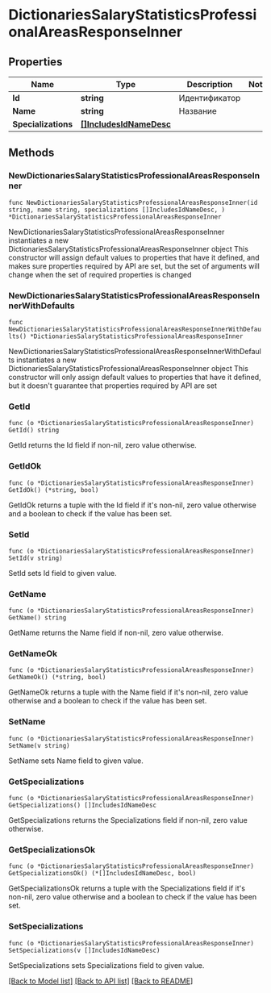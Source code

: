 # DictionariesSalaryStatisticsProfessionalAreasResponseInner

## Properties

Name | Type | Description | Notes
------------ | ------------- | ------------- | -------------
**Id** | **string** | Идентификатор | 
**Name** | **string** | Название | 
**Specializations** | [**[]IncludesIdNameDesc**](IncludesIdNameDesc.md) |  | 

## Methods

### NewDictionariesSalaryStatisticsProfessionalAreasResponseInner

`func NewDictionariesSalaryStatisticsProfessionalAreasResponseInner(id string, name string, specializations []IncludesIdNameDesc, ) *DictionariesSalaryStatisticsProfessionalAreasResponseInner`

NewDictionariesSalaryStatisticsProfessionalAreasResponseInner instantiates a new DictionariesSalaryStatisticsProfessionalAreasResponseInner object
This constructor will assign default values to properties that have it defined,
and makes sure properties required by API are set, but the set of arguments
will change when the set of required properties is changed

### NewDictionariesSalaryStatisticsProfessionalAreasResponseInnerWithDefaults

`func NewDictionariesSalaryStatisticsProfessionalAreasResponseInnerWithDefaults() *DictionariesSalaryStatisticsProfessionalAreasResponseInner`

NewDictionariesSalaryStatisticsProfessionalAreasResponseInnerWithDefaults instantiates a new DictionariesSalaryStatisticsProfessionalAreasResponseInner object
This constructor will only assign default values to properties that have it defined,
but it doesn't guarantee that properties required by API are set

### GetId

`func (o *DictionariesSalaryStatisticsProfessionalAreasResponseInner) GetId() string`

GetId returns the Id field if non-nil, zero value otherwise.

### GetIdOk

`func (o *DictionariesSalaryStatisticsProfessionalAreasResponseInner) GetIdOk() (*string, bool)`

GetIdOk returns a tuple with the Id field if it's non-nil, zero value otherwise
and a boolean to check if the value has been set.

### SetId

`func (o *DictionariesSalaryStatisticsProfessionalAreasResponseInner) SetId(v string)`

SetId sets Id field to given value.


### GetName

`func (o *DictionariesSalaryStatisticsProfessionalAreasResponseInner) GetName() string`

GetName returns the Name field if non-nil, zero value otherwise.

### GetNameOk

`func (o *DictionariesSalaryStatisticsProfessionalAreasResponseInner) GetNameOk() (*string, bool)`

GetNameOk returns a tuple with the Name field if it's non-nil, zero value otherwise
and a boolean to check if the value has been set.

### SetName

`func (o *DictionariesSalaryStatisticsProfessionalAreasResponseInner) SetName(v string)`

SetName sets Name field to given value.


### GetSpecializations

`func (o *DictionariesSalaryStatisticsProfessionalAreasResponseInner) GetSpecializations() []IncludesIdNameDesc`

GetSpecializations returns the Specializations field if non-nil, zero value otherwise.

### GetSpecializationsOk

`func (o *DictionariesSalaryStatisticsProfessionalAreasResponseInner) GetSpecializationsOk() (*[]IncludesIdNameDesc, bool)`

GetSpecializationsOk returns a tuple with the Specializations field if it's non-nil, zero value otherwise
and a boolean to check if the value has been set.

### SetSpecializations

`func (o *DictionariesSalaryStatisticsProfessionalAreasResponseInner) SetSpecializations(v []IncludesIdNameDesc)`

SetSpecializations sets Specializations field to given value.



[[Back to Model list]](../README.md#documentation-for-models) [[Back to API list]](../README.md#documentation-for-api-endpoints) [[Back to README]](../README.md)


